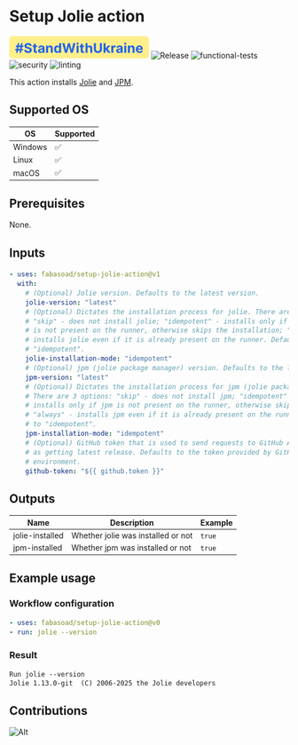 # Setup Jolie action

[![Stand With Ukraine](https://raw.githubusercontent.com/vshymanskyy/StandWithUkraine/main/badges/StandWithUkraine.svg)](https://stand-with-ukraine.pp.ua)
![Release](https://img.shields.io/github/v/release/fabasoad/setup-jolie-action?include_prereleases)
![functional-tests](https://github.com/fabasoad/setup-jolie-action/actions/workflows/functional-tests.yml/badge.svg)
![security](https://github.com/fabasoad/setup-jolie-action/actions/workflows/security.yml/badge.svg)
![linting](https://github.com/fabasoad/setup-jolie-action/actions/workflows/linting.yml/badge.svg)

This action installs [Jolie](https://www.jolie-lang.org) and [JPM](https://www.npmjs.com/package/@jolie/jpm).

## Supported OS

<!-- prettier-ignore-start -->
| OS      | Supported          |
|---------|--------------------|
| Windows | :white_check_mark: |
| Linux   | :white_check_mark: |
| macOS   | :white_check_mark: |
<!-- prettier-ignore-end -->

## Prerequisites

None.

## Inputs

```yaml
- uses: fabasoad/setup-jolie-action@v1
  with:
    # (Optional) Jolie version. Defaults to the latest version.
    jolie-version: "latest"
    # (Optional) Dictates the installation process for jolie. There are 3 options:
    # "skip" - does not install jolie; "idempotent" - installs only if jolie
    # is not present on the runner, otherwise skips the installation; "always" -
    # installs jolie even if it is already present on the runner. Defaults to
    # "idempotent".
    jolie-installation-mode: "idempotent"
    # (Optional) jpm (jolie package manager) version. Defaults to the latest version.
    jpm-version: "latest"
    # (Optional) Dictates the installation process for jpm (jolie package manager).
    # There are 3 options: "skip" - does not install jpm; "idempotent" -
    # installs only if jpm is not present on the runner, otherwise skips the installation;
    # "always" - installs jpm even if it is already present on the runner. Defaults
    # to "idempotent".
    jpm-installation-mode: "idempotent"
    # (Optional) GitHub token that is used to send requests to GitHub API such
    # as getting latest release. Defaults to the token provided by GitHub Actions
    # environment.
    github-token: "${{ github.token }}"
```

## Outputs

<!-- prettier-ignore-start -->
| Name            | Description                        | Example |
|-----------------|------------------------------------|---------|
| jolie-installed | Whether jolie was installed or not | `true`  |
| jpm-installed   | Whether jpm was installed or not   | `true`  |
<!-- prettier-ignore-end -->

## Example usage

### Workflow configuration

```yaml
- uses: fabasoad/setup-jolie-action@v0
- run: jolie --version
```

### Result

```shell
Run jolie --version
Jolie 1.13.0-git  (C) 2006-2025 the Jolie developers
```

## Contributions

![Alt](https://repobeats.axiom.co/api/embed/f26a1f85749c86ba63dbd4d7227a24f091a2e678.svg "Repobeats analytics image")
